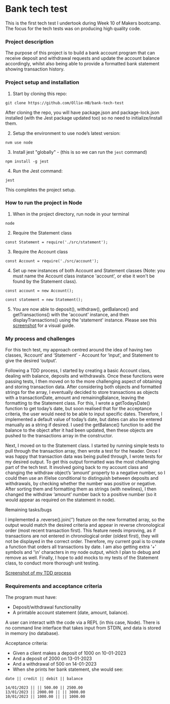 # Bank tech test

This is the first tech test I undertook during Week 10 of Makers bootcamp. The focus for the tech tests was on producing high quality code.

### Project description

The purpose of this project is to build a bank account program that can receive deposit and withdrawal requests and update the account balance accordingly, whilst also being able to provide a formatted bank statement showing transaction history.

### Project setup and installation

1. Start by cloning this repo:
```
git clone https://github.com/Ollie-HB/bank-tech-test
```
After cloning the repo, you will have package.json and package-lock.json installed (with the Jest package updated too) so no need to initialize/install them.

2. Setup the environment to use node’s latest version:
```
nvm use node
```
3. Install jest "globally" - (this is so we can run the `jest` command)
```
npm install -g jest
```
4. Run the Jest command:
```
jest
```
This completes the project setup.

### How to run the project in Node

1. When in the project directory, run node in your terminal
```
node
```
2. Require the Statement class
```
const Statement = require('./src/statement');
```
3. Require the Account class
```
const Account = require('./src/account');
```
4. Set up new instances of both Account and Statement classes (Note: you must name the Account class instance 'account', or else it won't be found by the Statement class).
```
const account = new Account();

const statement = new Statement();
```
5. You are now able to deposit(), withdraw(), getBalance() and getTransactions() with the 'account' instance, and then displayTransactions() using the 'statement' instance. Please see this [screenshot](./images/instructions.png) for a visual guide.

### My process and challenges

For this tech test, my approach centred around the idea of having two classes, ‘Account’ and ‘Statement’ - Account for ‘input’, and Statement to give the desired ‘output’. 

Following a TDD process, I started by creating a basic Account class, dealing with balance, deposits and withdrawals. Once these functions were passing tests, I then moved on to the more challenging aspect of obtaining and storing transaction data. After considering both objects and formatted strings for the array, I eventually decided to store transactions as objects with a transactionDate, amount and remainingBalance, leaving the formatting to the Statement class. For this, I wrote a getTodaysDate() function to get today’s date, but soon realised that for the acceptance criteria, the user would need to be able to input specific dates. Therefore, I implemented a default value of today’s date, but dates can also be entered manually as a string if desired. I used the getBalance() function to add the balance to the object after it had been updated, then these objects are pushed to the transactions array in the constructor.

Next, I moved on to the Statement class. I started by running simple tests to pull through the transaction array, then wrote a test for the header. Once I was happy that transaction data was being pulled through, I wrote tests for my desired output. To get this output formatted was the most challenging part of the tech test. It involved going back to my account class and changing the withdraw object’s ‘amount’ property to a negative number, so I could then use an if/else conditional to distinguish between deposits and withdrawals, by checking whether the number was positive or negative. After sorting them and formatting them as strings (with newlines), I then changed the withdraw ‘amount’ number back to a positive number (so it would appear as required on the statement in node).

Remaining tasks/bugs

I implemented a .reverse().join(‘’) feature on the new formatted array, so the output would match the desired criteria and appear in reverse chronological order (most recent transaction first). This feature needs improving, as if transactions are not entered in chronological order (oldest first), they will not be displayed in the correct order. Therefore, my current goal is to create a function that orders all transactions by date. I am also getting extra ‘+’ symbols and '\n' characters in my node output, which I plan to debug and remove as well. Finally, I hope to add mocks to my tests of the Statement class, to conduct more thorough unit testing.

[Screenshot of my TDD process](./images/tdd.png)

### Requirements and acceptance criteria

The program must have:

- Deposit/withdrawal functionality
- A printable account statement (date, amount, balance).

 A user can interact with the code via a REPL (in this case, Node). There is no command line interface that takes input from STDIN, and data is stored in memory (no database).

 Acceptance criteria:

- Given a client makes a deposit of 1000 on 10-01-2023
- And a deposit of 2000 on 13-01-2023
- And a withdrawal of 500 on 14-01-2023
- When she prints her bank statement, she would see:

 ```
date || credit || debit || balance

14/01/2023 || || 500.00 || 2500.00
13/01/2023 || 2000.00 || || 3000.00
10/01/2023 || 1000.00 || || 1000.00
 ```
